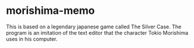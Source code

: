 # morishima-memo
This is based on a legendary japanese game called The Silver Case. The program is an imitation of the text editor that the character Tokio Morishima uses in his computer. 
